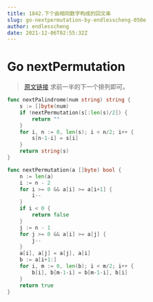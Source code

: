 ```yaml
---
title: 1842.下个由相同数字构成的回文串
slug: go-nextpermutation-by-endlesscheng-050e
author: endlesscheng
date: 2021-12-06T02:55:32Z
---
```

# Go nextPermutation
 
> [原文链接](https://leetcode.cn/problems/next-palindrome-using-same-digits/solution/go-nextpermutation-by-endlesscheng-050e)
求前一半的下一个排列即可。

```go
func nextPalindrome(num string) string {
	s := []byte(num)
	if !nextPermutation(s[:len(s)/2]) {
		return ""
	}
	for i, n := 0, len(s); i < n/2; i++ {
		s[n-1-i] = s[i]
	}
	return string(s)
}

func nextPermutation(a []byte) bool {
	n := len(a)
	i := n - 2
	for i >= 0 && a[i] >= a[i+1] {
		i--
	}
	if i < 0 {
		return false
	}
	j := n - 1
	for j >= 0 && a[i] >= a[j] {
		j--
	}
	a[i], a[j] = a[j], a[i]
	b := a[i+1:]
	for i, m := 0, len(b); i < m/2; i++ {
		b[i], b[m-1-i] = b[m-1-i], b[i]
	}
	return true
}
```
